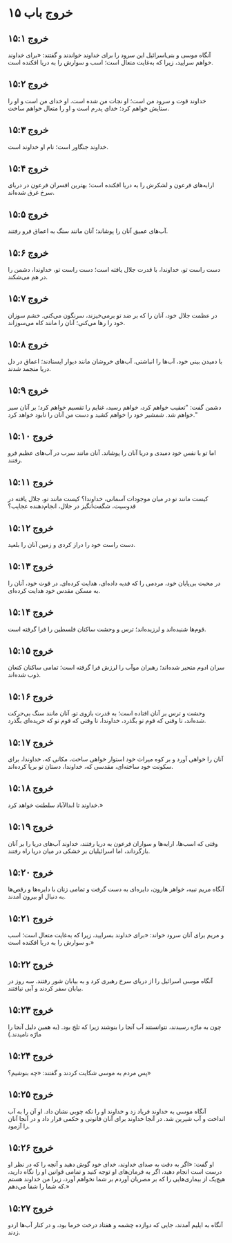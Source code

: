 # خروج باب ۱۵

## خروج ۱۵:۱
آنگاه موسی و بنی‌اسرائیل این سرود را برای خداوند خواندند و گفتند: «برای خداوند خواهم سرایید، زیرا که به‌غایت متعال است؛ اسب و سوارش را به دریا افکنده است.

## خروج ۱۵:۲
خداوند قوت و سرود من است؛ او نجات من شده است. او خدای من است و او را ستایش خواهم کرد؛ خدای پدرم است و او را متعال خواهم ساخت.

## خروج ۱۵:۳
خداوند جنگاور است؛ نام او خداوند است.

## خروج ۱۵:۴
ارابه‌های فرعون و لشکرش را به دریا افکنده است؛ بهترین افسران فرعون در دریای سرخ غرق شده‌اند.

## خروج ۱۵:۵
آب‌های عمیق آنان را پوشاند؛ آنان مانند سنگ به اعماق فرو رفتند.

## خروج ۱۵:۶
دست راست تو، خداوندا، با قدرت جلال یافته است؛ دست راست تو، خداوندا، دشمن را در هم می‌شکند.

## خروج ۱۵:۷
در عظمت جلال خود، آنان را که بر ضد تو برمی‌خیزند، سرنگون می‌کنی. خشم سوزان خود را رها می‌کنی؛ آنان را مانند کاه می‌سوزاند.

## خروج ۱۵:۸
با دمیدن بینی خود، آب‌ها را انباشتی. آب‌های خروشان مانند دیوار ایستادند؛ اعماق در دل دریا منجمد شدند.

## خروج ۱۵:۹
دشمن گفت: "تعقیب خواهم کرد، خواهم رسید، غنایم را تقسیم خواهم کرد؛ بر آنان سیر خواهم شد. شمشیر خود را خواهم کشید و دست من آنان را نابود خواهد کرد."

## خروج ۱۵:۱۰
اما تو با نفس خود دمیدی و دریا آنان را پوشاند. آنان مانند سرب در آب‌های عظیم فرو رفتند.

## خروج ۱۵:۱۱
کیست مانند تو در میان موجودات آسمانی، خداوندا؟ کیست مانند تو، جلال یافته در قدوسیت، شگفت‌انگیز در جلال، انجام‌دهنده عجایب؟

## خروج ۱۵:۱۲
دست راست خود را دراز کردی و زمین آنان را بلعید.

## خروج ۱۵:۱۳
در محبت بی‌پایان خود، مردمی را که فدیه داده‌ای، هدایت کرده‌ای. در قوت خود، آنان را به مسکن مقدس خود هدایت کرده‌ای.

## خروج ۱۵:۱۴
قوم‌ها شنیده‌اند و لرزیده‌اند؛ ترس و وحشت ساکنان فلسطین را فرا گرفته است.

## خروج ۱۵:۱۵
سران ادوم متحیر شده‌اند؛ رهبران موآب را لرزش فرا گرفته است؛ تمامی ساکنان کنعان ذوب شده‌اند.

## خروج ۱۵:۱۶
وحشت و ترس بر آنان افتاده است؛ به قدرت بازوی تو، آنان مانند سنگ بی‌حرکت شده‌اند، تا وقتی که قوم تو بگذرد، خداوندا، تا وقتی که قوم تو که خریده‌ای بگذرد.

## خروج ۱۵:۱۷
آنان را خواهی آورد و بر کوه میراث خود استوار خواهی ساخت، مکانی که، خداوندا، برای سکونت خود ساخته‌ای، مقدسی که، خداوندا، دستان تو برپا کرده‌اند.

## خروج ۱۵:۱۸
خداوند تا ابدالآباد سلطنت خواهد کرد.»

## خروج ۱۵:۱۹
وقتی که اسب‌ها، ارابه‌ها و سواران فرعون به دریا رفتند، خداوند آب‌های دریا را بر آنان بازگرداند، اما اسرائیلیان بر خشکی در میان دریا راه رفتند.

## خروج ۱۵:۲۰
آنگاه مریم نبیه، خواهر هارون، دایره‌ای به دست گرفت و تمامی زنان با دایره‌ها و رقص‌ها به دنبال او بیرون آمدند.

## خروج ۱۵:۲۱
و مریم برای آنان سرود خواند: «برای خداوند بسرایید، زیرا که به‌غایت متعال است؛ اسب و سوارش را به دریا افکنده است.»

## خروج ۱۵:۲۲
آنگاه موسی اسرائیل را از دریای سرخ رهبری کرد و به بیابان شور رفتند. سه روز در بیابان سفر کردند و آبی نیافتند.

## خروج ۱۵:۲۳
چون به مارّه رسیدند، نتوانستند آب آنجا را بنوشند زیرا که تلخ بود. (به همین دلیل آنجا را مارّه نامیدند.)

## خروج ۱۵:۲۴
پس مردم به موسی شکایت کردند و گفتند: «چه بنوشیم؟»

## خروج ۱۵:۲۵
آنگاه موسی به خداوند فریاد زد و خداوند او را تکه چوبی نشان داد. او آن را به آب انداخت و آب شیرین شد. در آنجا خداوند برای آنان قانونی و حکمی قرار داد و در آنجا آنان را آزمود.

## خروج ۱۵:۲۶
او گفت: «اگر به دقت به صدای خداوند، خدای خود گوش دهید و آنچه را که در نظر او درست است انجام دهید، اگر به فرمان‌های او توجه کنید و تمامی قوانین او را نگاه دارید، هیچ‌یک از بیماری‌هایی را که بر مصریان آوردم بر شما نخواهم آورد، زیرا من خداوند هستم که شما را شفا می‌دهم.»

## خروج ۱۵:۲۷
آنگاه به ایلیم آمدند، جایی که دوازده چشمه و هفتاد درخت خرما بود، و در کنار آب‌ها اردو زدند.
